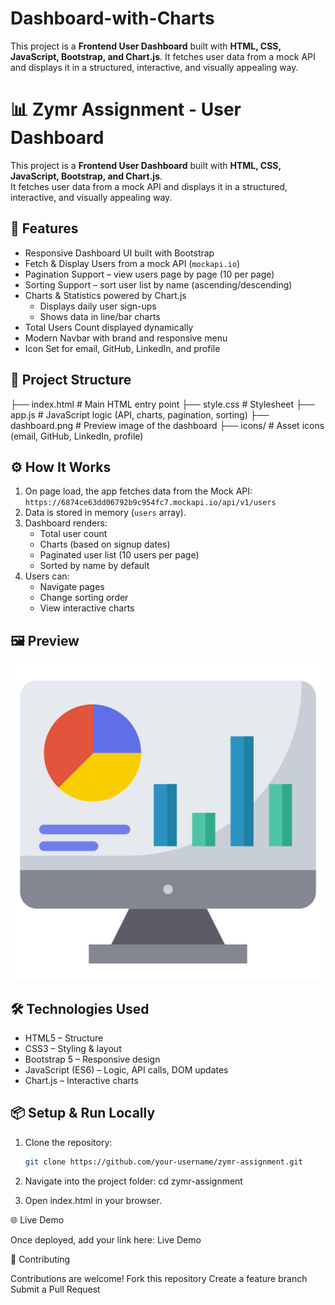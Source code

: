# Dashboard-with-Charts
This project is a **Frontend User Dashboard** built with **HTML, CSS, JavaScript, Bootstrap, and Chart.js**.   It fetches user data from a mock API and displays it in a structured, interactive, and visually appealing way.

# 📊 Zymr Assignment - User Dashboard

This project is a **Frontend User Dashboard** built with **HTML, CSS, JavaScript, Bootstrap, and Chart.js**.  
It fetches user data from a mock API and displays it in a structured, interactive, and visually appealing way.

## 🚀 Features
- Responsive Dashboard UI built with Bootstrap  
- Fetch & Display Users from a mock API (`mockapi.io`)  
- Pagination Support – view users page by page (10 per page)  
- Sorting Support – sort user list by name (ascending/descending)  
- Charts & Statistics powered by Chart.js  
  - Displays daily user sign-ups  
  - Shows data in line/bar charts  
- Total Users Count displayed dynamically  
- Modern Navbar with brand and responsive menu  
- Icon Set for email, GitHub, LinkedIn, and profile  

## 📂 Project Structure
├── index.html # Main HTML entry point
├── style.css # Stylesheet
├── app.js # JavaScript logic (API, charts, pagination, sorting)
├── dashboard.png # Preview image of the dashboard
├── icons/ # Asset icons (email, GitHub, LinkedIn, profile)


## ⚙️ How It Works
1. On page load, the app fetches data from the Mock API:  
   `https://6874ce63dd06792b9c954fc7.mockapi.io/api/v1/users`  
2. Data is stored in memory (`users` array).  
3. Dashboard renders:  
   - Total user count  
   - Charts (based on signup dates)  
   - Paginated user list (10 users per page)  
   - Sorted by name by default  
4. Users can:  
   - Navigate pages  
   - Change sorting order  
   - View interactive charts  

## 🖼️ Preview
![Dashboard Preview](./dashboard.png)

## 🛠️ Technologies Used
- HTML5 – Structure  
- CSS3 – Styling & layout  
- Bootstrap 5 – Responsive design  
- JavaScript (ES6) – Logic, API calls, DOM updates  
- Chart.js – Interactive charts  

## 📦 Setup & Run Locally
1. Clone the repository:
   ```bash
   git clone https://github.com/your-username/zymr-assignment.git
2. Navigate into the project folder:
    cd zymr-assignment

3. Open index.html in your browser.

  🌐 Live Demo

  Once deployed, add your link here:
  Live Demo

  🤝 Contributing

  Contributions are welcome!
  Fork this repository
  Create a feature branch
  Submit a Pull Request
